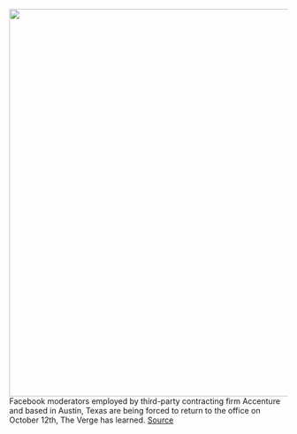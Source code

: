 <img src='https://cdn.vox-cdn.com/thumbor/UBtP593sYPEmi82QuK9D67i9EBE=/0x0:2040x1360/1200x800/filters:focal(936x585:1262x911)/cdn.vox-cdn.com/uploads/chorus_image/image/67567767/mdoying_180411_2400_0102still.0.jpg' width='700px' /><br/>
Facebook moderators employed by third-party contracting firm Accenture and based in Austin, Texas are being forced to return to the office on October 12th, The Verge has learned.
<a href='https://www.theverge.com/2020/10/1/21497789/facebook-content-moderators-accenture-return-office-coronavirus'> Source <a/>